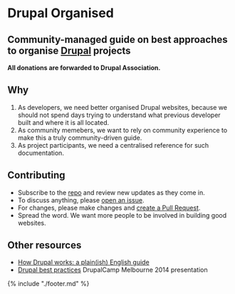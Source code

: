 # Drupal Organised
## Community-managed guide on best approaches to organise [Drupal](https://www.drupal.org/) projects
**All donations are forwarded to Drupal Association.**

## Why
1. As developers, we need better organised Drupal websites, because we should not spend days trying to understand what previous developer built and where it is all located.
2. As community memebers, we want to rely on community experience to make this a truly community-driven guide.
3. As project participants, we need a centralised reference for such documentation.

## Contributing
* Subscribe to the [repo](https://github.com/alexdesignworks/drupal-organised) and review new updates as they come in.
* To discuss anything, please [open an issue](https://github.com/alexdesignworks/drupal-organised/issues/new).
* For changes, please make changes and [create a Pull Request](https://github.com/alexdesignworks/drupal-organised/compare).
* Spread the word. We want more people to be involved in building good websites.

## Other resources
* [How Drupal works: a plain(ish) English guide]( http://www.drupaldeconstructed.com)
* [Drupal best practices](http://goo.gl/TBi6xI) DrupalCamp Melbourne 2014 presentation

{% include "./footer.md" %}
